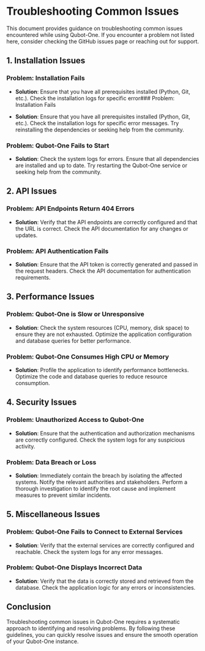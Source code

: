 # Troubleshooting Common Issues

This document provides guidance on troubleshooting common issues encountered while using Qubot-One. If you encounter a problem not listed here, consider checking the GitHub issues page or reaching out for support.

## 1. Installation Issues

### Problem: Installation Fails

- **Solution**: Ensure that you have all prerequisites installed (Python, Git, etc.). Check the installation logs for specific error### Problem: Installation Fails

- **Solution**: Ensure that you have all prerequisites installed (Python, Git, etc.). Check the installation logs for specific error messages. Try reinstalling the dependencies or seeking help from the community.

### Problem: Qubot-One Fails to Start

- **Solution**: Check the system logs for errors. Ensure that all dependencies are installed and up to date. Try restarting the Qubot-One service or seeking help from the community.

## 2. API Issues

### Problem: API Endpoints Return 404 Errors

- **Solution**: Verify that the API endpoints are correctly configured and that the URL is correct. Check the API documentation for any changes or updates.

### Problem: API Authentication Fails

- **Solution**: Ensure that the API token is correctly generated and passed in the request headers. Check the API documentation for authentication requirements.

## 3. Performance Issues

### Problem: Qubot-One is Slow or Unresponsive

- **Solution**: Check the system resources (CPU, memory, disk space) to ensure they are not exhausted. Optimize the application configuration and database queries for better performance.

### Problem: Qubot-One Consumes High CPU or Memory

- **Solution**: Profile the application to identify performance bottlenecks. Optimize the code and database queries to reduce resource consumption.

## 4. Security Issues

### Problem: Unauthorized Access to Qubot-One

- **Solution**: Ensure that the authentication and authorization mechanisms are correctly configured. Check the system logs for any suspicious activity.

### Problem: Data Breach or Loss

- **Solution**: Immediately contain the breach by isolating the affected systems. Notify the relevant authorities and stakeholders. Perform a thorough investigation to identify the root cause and implement measures to prevent similar incidents.

## 5. Miscellaneous Issues

### Problem: Qubot-One Fails to Connect to External Services

- **Solution**: Verify that the external services are correctly configured and reachable. Check the system logs for any error messages.

### Problem: Qubot-One Displays Incorrect Data

- **Solution**: Verify that the data is correctly stored and retrieved from the database. Check the application logic for any errors or inconsistencies.

## Conclusion

Troubleshooting common issues in Qubot-One requires a systematic approach to identifying and resolving problems. By following these guidelines, you can quickly resolve issues and ensure the smooth operation of your Qubot-One instance.
